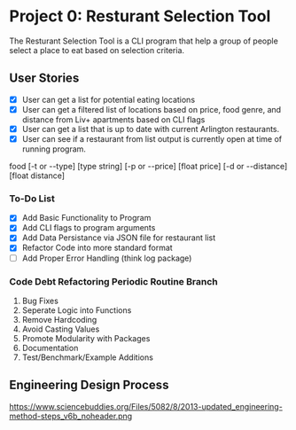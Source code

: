 # Project 0: Resturant Selection Tool

The Resturant Selection Tool is a CLI program that help a group of people select a place to eat based on selection criteria.

## User Stories

- [x] User can get a list for potential eating locations
- [x] User can get a filtered list of locations based on price, food genre, and distance from Liv+ apartments based on CLI flags
- [X] User can get a list that is up to date with current Arlington restaurants.
- [X] User can see if a restaurant from list output is currently open at time of running program.

food [-t or --type] [type string] [-p or --price] [float price] [-d or --distance] [float distance]

### To-Do List

- [x] Add Basic Functionality to Program
- [x] Add CLI flags to program arguments
- [x] Add Data Persistance via JSON file for restaurant list
- [x] Refactor Code into more standard format
- [ ] Add Proper Error Handling (think log package)

### Code Debt Refactoring Periodic Routine Branch

1) Bug Fixes
2) Seperate Logic into Functions
3) Remove Hardcoding
4) Avoid Casting Values
5) Promote Modularity with Packages
6) Documentation
7) Test/Benchmark/Example Additions

## Engineering Design Process

<https://www.sciencebuddies.org/Files/5082/8/2013-updated_engineering-method-steps_v6b_noheader.png>
